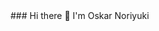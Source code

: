 
<div>
### Hi there 👋 I'm Oskar Noriyuki
</div>
<!--
**OskarNoriyuki/OskarNoriyuki** is a ✨ _special_ ✨ repository because its `README.md` (this file) appears on your GitHub profile.

Here are some ideas to get you started:

- 🔭 I’m currently working on ...
- ⚡ Electrical Engineering Student at Federal University of Rio Grande do Sul (Brazil)
- 💬 Ask me about ...
- 📫 e-mail: oskarnoriyuki@gmail.com
- 😄 Pronouns: ...
- ⚡ Fun fact: ...
-->
<div>
- ⚡ Electrical Engineering Student at UFRGS (Federal University of Rio Grande do Sul - Brazil)
- 📫 e-mail: oskarnoriyuki@gmail.com
</div>

<div>
    <a href="https://github.com/OskarNoriyuki">
    <img height="180em" src="https://github-readme-stats.vercel.app/api?username=OskarNoriyuki&show_icons=true&include_all_commits=true&count_private=true&bg_color=DEG,000000,000000,000000,38bdae&text_color=a9fef7&icon_color=f8d847&title_color=bbff29">
</div>
